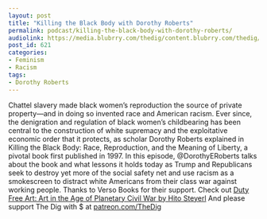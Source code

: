 ```yaml
---
layout: post
title: "Killing the Black Body with Dorothy Roberts"
permalink: podcast/killing-the-black-body-with-dorothy-roberts/
audiolink: https://media.blubrry.com/thedig/content.blubrry.com/thedig/The_Dig_-_EP_79_-_Roberts.mp3
post_id: 621
categories: 
- Feminism
- Racism
tags: 
- Dorothy Roberts
---
```


Chattel slavery made black women’s reproduction the source of private property—and in doing so invented race and American racism. Ever since, the denigration and regulation of black women’s childbearing has been central to the construction of white supremacy and the exploitative economic order that it protects, as scholar Dorothy Roberts explained in Killing the Black Body: Race, Reproduction, and the Meaning of Liberty, a pivotal book first published in 1997. In this episode, @DorothyERoberts talks about the book and what lessons it holds today as Trump and Republicans seek to destroy yet more of the social safety net and use racism as a smokescreen to distract white Americans from their class war against working people. Thanks to Verso Books for their support. Check out [Duty Free Art: Art in the Age of Planetary Civil War by Hito Steyerl](versobooks.com/books/2553-duty-free-art) And please support The Dig with $ at [patreon.com/TheDig](patreon.com/TheDig)